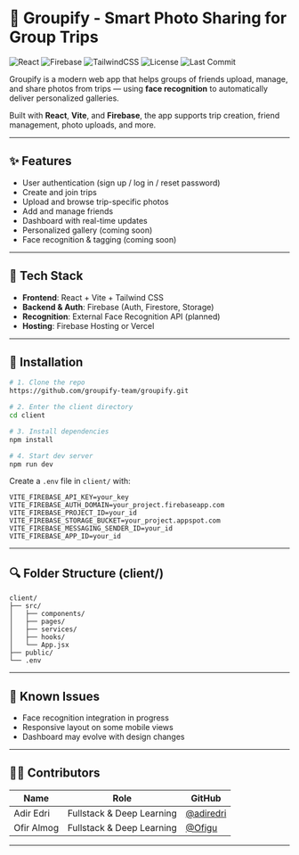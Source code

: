 # 📸 Groupify - Smart Photo Sharing for Group Trips

![React](https://img.shields.io/badge/React-19.1.0-blue?logo=react)
![Firebase](https://img.shields.io/badge/Firebase-11.7.3-ffca28?logo=firebase)
![TailwindCSS](https://img.shields.io/badge/TailwindCSS-3.4.1-38bdf8?logo=tailwindcss)
![License](https://img.shields.io/github/license/groupify-team/groupify)
![Last Commit](https://img.shields.io/github/last-commit/groupify-team/groupify)


Groupify is a modern web app that helps groups of friends upload, manage, and share photos from trips — using **face recognition** to automatically deliver personalized galleries.

Built with **React**, **Vite**, and **Firebase**, the app supports trip creation, friend management, photo uploads, and more.

---

## ✨ Features

* User authentication (sign up / log in / reset password)
* Create and join trips
* Upload and browse trip-specific photos
* Add and manage friends
* Dashboard with real-time updates
* Personalized gallery (coming soon)
* Face recognition & tagging (coming soon)

---

## 🎨 Tech Stack

* **Frontend**: React + Vite + Tailwind CSS
* **Backend & Auth**: Firebase (Auth, Firestore, Storage)
* **Recognition**: External Face Recognition API (planned)
* **Hosting**: Firebase Hosting or Vercel

---

## 🔧 Installation

```bash
# 1. Clone the repo
https://github.com/groupify-team/groupify.git

# 2. Enter the client directory
cd client

# 3. Install dependencies
npm install

# 4. Start dev server
npm run dev
```

Create a `.env` file in `client/` with:

```env
VITE_FIREBASE_API_KEY=your_key
VITE_FIREBASE_AUTH_DOMAIN=your_project.firebaseapp.com
VITE_FIREBASE_PROJECT_ID=your_id
VITE_FIREBASE_STORAGE_BUCKET=your_project.appspot.com
VITE_FIREBASE_MESSAGING_SENDER_ID=your_id
VITE_FIREBASE_APP_ID=your_id
```

---

## 🔍 Folder Structure (client/)

```
client/
├── src/
│   ├── components/
│   ├── pages/
│   ├── services/
│   ├── hooks/
│   └── App.jsx
├── public/
└── .env
```

---

## 🚫 Known Issues

* Face recognition integration in progress
* Responsive layout on some mobile views
* Dashboard may evolve with design changes

---

## 👨‍💼 Contributors

| Name       | Role                      | GitHub                                   |
| ---------- | ------------------------- | ---------------------------------------- |
| Adir Edri  | Fullstack & Deep Learning | [@adiredri](https://github.com/adiredri) |
| Ofir Almog | Fullstack & Deep Learning | [@Ofigu](https://github.com/Ofigu)       |

---
